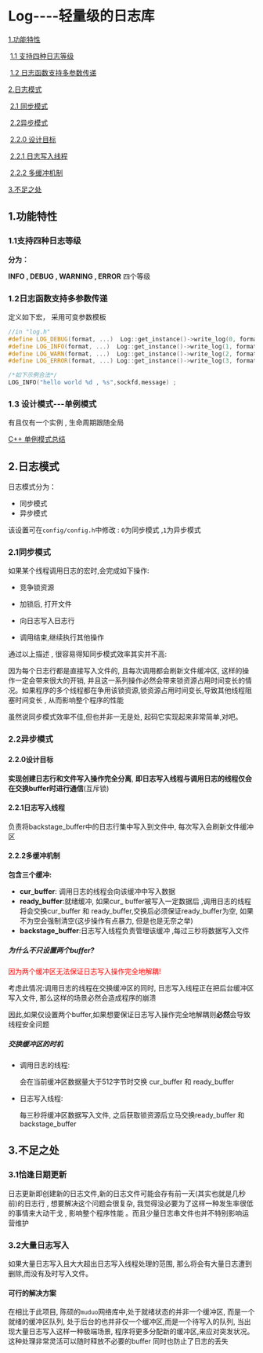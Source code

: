 # Log----轻量级的日志库

[1.功能特性](#1.功能特性)

​	[1.1 支持四种日志等级](#1.1支持四种日志等级)

​	[1.2 日志函数支持多参数传递](#1.2日志函数支持多参数传递)

[2.日志模式](#2.日志模式)

​	[2.1 同步模式](#2.1同步模式)

​	[2.2异步模式](#2.2异步模式)

​		[2.2.0 设计目标](#2.2.0设计目标)

​		[2.2.1 日志写入线程](#2.2.1日志写入线程)

​		[2.2.2 多缓冲机制](#2.2.2多缓冲机制)

[3.不足之处](#3.不足之处)



## 1.功能特性

### 	1.1支持四种日志等级

**分为：**

**INFO  , DEBUG ,  WARNING , ERROR** 四个等级



### 	1.2日志函数支持多参数传递

定义如下宏， 采用可变参数模板

```c++
//in "log.h"
#define LOG_DEBUG(format, ...)  Log::get_instance()->write_log(0, format, ##__VA_ARGS__);
#define LOG_INFO(format, ...)  Log::get_instance()->write_log(1, format, ##__VA_ARGS__); 
#define LOG_WARN(format, ...)  Log::get_instance()->write_log(2, format, ##__VA_ARGS__); 
#define LOG_ERROR(format, ...) Log::get_instance()->write_log(3, format, ##__VA_ARGS__);

/*如下示例合法*/
LOG_INFO("hello world %d , %s",sockfd,message) ; 
```



### 1.3 设计模式---单例模式

有且仅有一个实例 , 生命周期跟随全局

[C++ 单例模式总结](https://blog.csdn.net/unonoi/article/details/121138176)

## 2.日志模式

日志模式分为：

- 同步模式
- 异步模式

该设置可在`config/config.h`中修改 : `0`为同步模式 ,`1`为异步模式

### 	2.1同步模式

如果某个线程调用日志的宏时,会完成如下操作:

- 竞争锁资源
- 加锁后, 打开文件
- 向日志写入日志行

- 调用结束,继续执行其他操作

通过以上描述 , 很容易得知同步模式效率其实并不高:

因为每个日志行都是直接写入文件的, 且每次调用都会刷新文件缓冲区, 这样的操作一定会带来很大的开销, 并且这一系列操作必然会带来锁资源占用时间变长的情况。如果程序的多个线程都在争用该锁资源,锁资源占用时间变长,导致其他线程阻塞时间变长 , 从而影响整个程序的性能

虽然说同步模式效率不佳,但也并非一无是处, 起码它实现起来非常简单,对吧。



### 	2.2异步模式

#### 2.2.0设计目标

**实现创建日志行和文件写入操作完全分离**, **即日志写入线程与调用日志的线程仅会在交换buffer时进行通信**(互斥锁)

#### 2.2.1日志写入线程

负责将backstage_buffer中的日志行集中写入到文件中, 每次写入会刷新文件缓冲区

#### 2.2.2多缓冲机制

**包含三个缓冲:**

- **cur_buffer**:  调用日志的线程会向该缓冲中写入数据
- **ready_buffer**:就绪缓冲, 如果cur_ buffer被写入一定数据后 ,调用日志的线程将会交换cur_buffer 和 ready_buffer,交换后必须保证ready_buffer为空, 如果不为空会强制清空(这步操作有点暴力, 但是也是无奈之举)
- **backstage_buffer**:日志写入线程负责管理该缓冲 ,每过三秒将数据写入文件

##### 		为什么不只设置两个buffer?

<font color =red>因为两个缓冲区无法保证日志写入操作完全地解耦!</font>

考虑此情况:调用日志的线程在交换缓冲区的同时, 日志写入线程正在把后台缓冲区写入文件, 那么这样的场景必然会造成程序的崩溃

因此,如果仅设置两个buffer,如果想要保证日志写入操作完全地解耦则**必然**会导致线程安全问题

##### 		交换缓冲区的时机

- 调用日志的线程:

  会在当前缓冲区数据量大于512字节时交换 cur_buffer 和  ready_buffer

- 日志写入线程:

  每三秒将缓冲区数据写入文件, 之后获取锁资源后立马交换ready_buffer 和 backstage_buffer

 

## 3.不足之处

### 	3.1恰逢日期更新

日志更新即创建新的日志文件,新的日志文件可能会存有前一天(其实也就是几秒前)的日志行 ,  想要解决这个问题会很复杂, 我觉得没必要为了这样一种发生率很低的事情来大动干戈 ,  影响整个程序性能 。而且少量日志串文件也并不特别影响运营维护

### 	3.2大量日志写入

如果大量日志写入且大大超出日志写入线程处理的范围, 那么将会有大量日志遭到删除,而没有及时写入文件。

#### 可行的解决方案

在相比于此项目, 陈硕的`muduo`网络库中,处于就绪状态的并非一个缓冲区, 而是一个就绪的缓冲区队列, 处于后台的也并非仅一个缓冲区,而是一个待写入的队列, 当出现大量日志写入这样一种极端场景, 程序将更多分配新的缓冲区,来应对突发状况。这种处理非常灵活可以随时释放不必要的buffer 同时也防止了日志的丢失